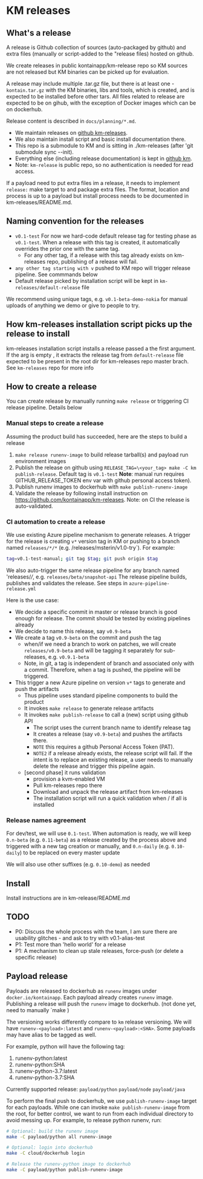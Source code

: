 # KM releases

## What's a release

A release is Github collection of sources (auto-packaged by github) and extra files (manually or script-added to the "release files) hosted on github.

We create releases in public kontainapp/km-release repo so KM sources are not released but KM binaries can be picked up for evaluation.

A release may include multiple .tar.gz file, but there is at least one - `kontain.tar.gz` with the KM binaries, libs and tools, which is created, and is expected to be installed before other tars. All files related to release are expected to be on gihub, with the exception of Docker images which can be on dockerhub.

Release content is described in `docs/planning/*.md`.

* We maintain releases on [github km-releases](https://github.com/kontainapp/km-releases/releases/).
* We also maintain install script and basic install documentation there.
* This repo is a submodule to KM and is sitting in ./km-releases (after 'git submodule sync --init).
* Everything else (including release documentation) is kept in [github km](https://github.com/kontainapp/km).
* Note: `km-release` is public repo, so no authentication is needed for read access.

If a payload need to put extra files im a release, it needs to implement `release:` make target to and package extra files. The format, location and process is up to a payload but install process needs to be documented in km-releases/README.md.

## Naming convention for the releases

* `v0.1-test` For now we hard-code default release tag for testing phase as `v0.1-test`. When a release with this tag is created, it automatically overrides the prior one with the same tag.
  * For any other tag, if a release with this tag already exists on km-releases repo, publishing of a release will fail.
* `any other tag starting with v` pushed to KM repo will trigger release pipeline. See commmands below
* Default release picked by installation script will be kept in `km-releases/default-release` file

We recommend using unique tags, e.g. `v0.1-beta-demo-nokia` for manual uploads of anything we demo or give to people to try.

## How km-releases installation script picks up the release to install

km-releases installation script installs a release passed a the first argument. If the arg is empty , it extracts the release tag from `default-release` file expected to be present in the root dir for km-releases repo master brach. See `km-releases` repo for more info
## How to create a release

You can create release by manually running `make release` or triggering CI release pipeline. Details below

### Manual steps to create a release

Assuming the product build has succeeded, here are the steps to build a release

1. `make release runenv-image` to build release tarball(s) and payload run environment images
1. Publish the release on github using `RELEASE_TAG=\<your_tag> make -C km publish-release`. Default tag is `v0.1-test`
**Note**: manual run requires GITHUB_RELEASE_TOKEN env var with github personal access token).
1. Publish runenv images to dockerhub with `make publish-runenv-image`
1. Validate the release by following install instruction on https://github.com/kontainapp/km-releases. Note: on CI the release is auto-validated.

### CI automation to create a release

We use existing Azure pipeline mechanism to generate releases. A trigger
for the release is creating `v*` version tag in KM or pushing to a branch named `releases/*/*` (e.g. /releases/msterin/v1.0-try`).
For example:

```bash
tag=v0.1-test-manual; git tag $tag; git push origin $tag
```

We also auto-trigger the same release pipeline for any branch named 'releases/*/*, e.g. `releases/beta/snapshot-api`
The release pipeline builds, publishes and validates the release. See steps in `azure-pipeline-release.yml`

Here is the use case:

* We decide a specific commit in master or release branch is good enough for release. The commit should be tested by existing pipelines already
* We decide to name this release, say `v0.9-beta`
* We create a tag `v0.9-beta` on the commit and push the tag
  * when/if we need a branch to work on patches, we will create `releases/v0.9-beta` and will be tagging it separately for sub-releases, e.g. `v0.9.1-beta`
  * Note, in git, a tag is independent of branch and associated only with a commit. Therefore, when a tag is pushed, the pipeline will be triggered.
* This trigger a new Azure pipeline on version `v*` tags to generate and push the artifacts
  * Thus pipeline uses standard pipeline components to build the product
  * It invokes `make release` to generate release artifacts
  * It invokes `make publish-release` to call a (new) script using github API
    * The script uses the current branch name to identify release tag
    * It creates a release (say `v0.9-beta`) and pushes the artifacts there.
    * `NOTE` this requires a github Personal Access Token (PAT).
    * `NOTE2` if a release already exists, the release script will fail. If the intent is to replace an existing release, a user needs to manually delete the release and trigger this pipeline again.
  * [second phase] it runs validation
    * provision a kvm-enabled VM
    * Pull km-releases repo there
    * Download and unpack the release artifact from km-releases
    * The installation script will run a quick validation when / if all is installed

### Release names agreement

For dev/test, we will use `0.1-test`. When automation is ready, we will keep `0.n-beta` (e.g. `0.11-beta`) as a release created by the process above and triggered with a new tag creation or manually, and `0.n-daily` (e.g. `0.10-daily`) to be replaced on every master update

We will also use other suffixes (e.g. `0.10-demo`) as needed

## Install

Install instructions are in km-release/README.md

## TODO

* P0: Discuss the whole process with the team, I am sure there are usability glitches - and ask to try with v0.1-alias-test
* P1: Test more than 'hello world' for a release
* P1: A mechanism to clean up stale releases, force-push (or delete a specific release)

## Payload release

Payloads are released to dockerhub as `runenv` images under `docker.io/kontainapp`. Each payload already creates
`runenv` image. Publishing a release will push the `runenv` image to dockerhub. (not done yet, need to manually `make )

The versioning works differently compare to `km` release versioning. We will have
`runenv-<payload>:latest` and `runenv-<payload>:<SHA>`. Some payloads may have alias to be tagged as well.

For example, python will have the following tag:
1. runenv-python:latest
1. runenv-python:SHA
1. runenv-python-3.7:latest
1. runenv-python-3.7:SHA

Currently supported release: `payload/python` `payload/node` `payload/java`

To perform the final push to dockerhub, we use `publish-runenv-image` target for
each payloads. While one can invoke `make publish-runenv-image` from the root, for
better control, we want to run from each individual directory to avoid
messing up. For example, to release python runenv, run:


```bash
# Optional: build the runenv image
make -C payload/python all runenv-image

# Optional: login into dockerhub
make -C cloud/dockerhub login

# Release the runenv-python image to dockerhub
make -C payload/python publish-runenv-image
```
